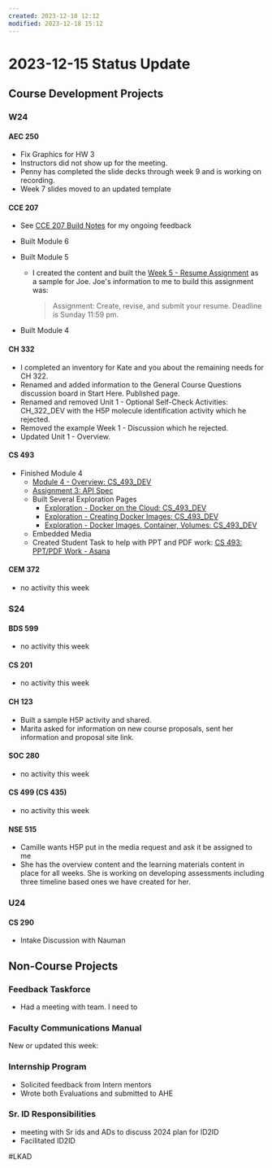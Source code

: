```yaml
---
created: 2023-12-18 12:12
modified: 2023-12-18 15:12
---
```


# 2023-12-15 Status Update

## Course Development Projects

### W24

#### AEC 250

* Fix Graphics for HW 3
* Instructors did not show up for the meeting.
* Penny has completed the slide decks through week 9 and is working on recording.
* Week 7 slides moved to an updated template

#### CCE 207

* See [CCE 207 Build Notes](https://oregonstate.box.com/s/t8uz5m6xdmr65biom2dorpaz7rlhlreq) for my ongoing feedback
* Built Module 6
* Built Module 5
	* I created the content and built the [Week 5 - Resume Assignment](https://canvas.oregonstate.edu/courses/1953776/assignments/9467905?module_item_id=23841536) as a sample for Joe. Joe's information to me to build this assignment was:

	  > Assignment: Create, revise, and submit your resume. Deadline is Sunday 11:59 pm.

* Built Module 4

#### CH 332

* I completed an inventory for Kate and you about the remaining needs for CH 322.
* Renamed and added information to the General Course Questions discussion board in Start Here. Published page.
* Renamed and removed Unit 1 - Optional Self-Check Activities: CH_322_DEV with the H5P molecule identification activity which he rejected.
* Removed the example Week 1 - Discussion which he rejected.
* Updated Unit 1 - Overview.

#### CS 493

* Finished Module 4
	* [Module 4 - Overview: CS_493_DEV](https://canvas.oregonstate.edu/courses/1963827/pages/module-4-overview?module_item_id=23565615)
	* [Assignment 3: API Spec](https://canvas.oregonstate.edu/courses/1963827/rubrics/848783)
	* Built Several Exploration Pages
		* [Exploration - Docker on the Cloud: CS_493_DEV](https://canvas.oregonstate.edu/courses/1963827/pages/exploration-docker-on-the-cloud)
		* [Exploration - Creating Docker Images: CS_493_DEV](https://canvas.oregonstate.edu/courses/1963827/pages/exploration-creating-docker-images)
		* [Exploration - Docker Images, Container, Volumes: CS_493_DEV](https://canvas.oregonstate.edu/courses/1963827/pages/exploration-docker-images-container-volumes)
	* Embedded Media
	* Created Student Task to help with PPT and PDF work: [CS 493: PPT/PDF Work - Asana](https://app.asana.com/0/1139569123203489/1206146586125218)

#### CEM 372

* no activity this week

### S24

#### BDS 599

* no activity this week

#### CS 201

* no activity this week

#### CH 123

* Built a sample H5P activity and shared.
* Marita asked for information on new course proposals, sent her information and proposal site link.

#### SOC 280

* no activity this week

#### CS 499 (CS 435)

* no activity this week

#### NSE 515

* Camille wants H5P put in the media request and ask it be assigned to me
* She has the overview content and the learning materials content in place for all weeks. She is working on developing assessments including three timeline based ones we have created for her.

### U24

#### CS 290

* Intake Discussion with Nauman

## Non-Course Projects

### Feedback Taskforce

* Had a meeting with team. I need to

### Faculty Communications Manual

New or updated this week:

### Internship Program

* Solicited feedback from Intern mentors
* Wrote both Evaluations and submitted to AHE

### Sr. ID Responsibilities

* meeting with Sr ids and ADs to discuss 2024 plan for ID2ID
* Facilitated ID2ID

#LKAD
